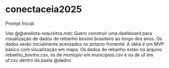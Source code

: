# conectaceia2025
Prompt Inicial

Use @@analista-requisitos.mdc
Quero construir uma dashboard para visualização de dados do rebanho bovino brasileiro ao longo dos anos.
Os dados serão inicialmente acessados no próprio fronentd.
A idéia é um MVP básico com visualização em mapa.
Os dados de rebanho estão no arquivo rebanho_bovino.csv, os de municpio em municipios.csv e os de uf em uf.csv dentro da pasta @dados 
